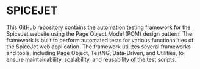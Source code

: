 # SPICEJET
This GitHub repository contains the automation testing framework for the SpiceJet website using the Page Object Model (POM) design pattern.
The framework is built to perform automated tests for various functionalities of the SpiceJet web application. 
The framework utilizes several frameworks and tools, including Page Object, TestNG, Data-Driven, and Utilities, to ensure maintainability, scalability, and reusability of the test scripts.

